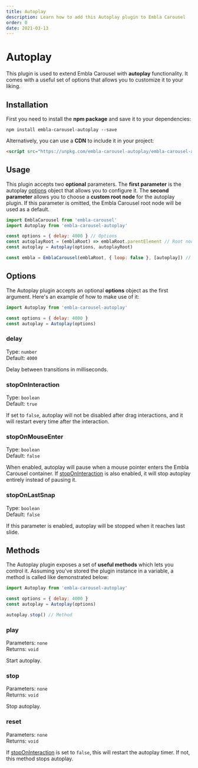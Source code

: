 ```yaml
---
title: Autoplay
description: Learn how to add this Autoplay plugin to Embla Carousel
order: 0
date: 2021-03-13
---
```


# Autoplay

This plugin is used to extend Embla Carousel with **autoplay** functionality. It comes with a useful set of options that allows you to customize it to your liking.

## Installation

First you need to install the **npm package** and save it to your dependencies:

```shell
npm install embla-carousel-autoplay --save
```

Alternatively, you can use a **CDN** to include it in your project:

```html
<script src="https://unpkg.com/embla-carousel-autoplay/embla-carousel-autoplay.umd.js"></script>
```

## Usage

This plugin accepts two **optional** parameters. The **first parameter** is the autoplay [options](/plugins/autoplay/#options) object that allows you to configure it. The **second parameter** allows you to choose a **custom root node** for the autoplay plugin. If this parameter is omitted, the Embla Carousel root node will be used as a default.

```js
import EmblaCarousel from 'embla-carousel'
import Autoplay from 'embla-carousel-autoplay'

const options = { delay: 4000 } // Options
const autoplayRoot = (emblaRoot) => emblaRoot.parentElement // Root node
const autoplay = Autoplay(options, autoplayRoot)

const embla = EmblaCarousel(emblaRoot, { loop: false }, [autoplay]) // Add plugin
```

## Options

The Autoplay plugin accepts an optional **options** object as the first argument. Here's an example of how to make use of it:

```js
import Autoplay from 'embla-carousel-autoplay'

const options = { delay: 4000 }
const autoplay = Autoplay(options)
```

### delay

Type: <BrandPrimaryText>`number`</BrandPrimaryText>  
Default: <BrandSecondaryText>`4000`</BrandSecondaryText>

Delay between transitions in milliseconds.

### stopOnInteraction

Type: <BrandPrimaryText>`boolean`</BrandPrimaryText>  
Default: <BrandSecondaryText>`true`</BrandSecondaryText>

If set to `false`, autoplay will not be disabled after drag interactions, and it will restart every time after the interaction.

### stopOnMouseEnter

Type: <BrandPrimaryText>`boolean`</BrandPrimaryText>  
Default: <BrandSecondaryText>`false`</BrandSecondaryText>

When enabled, autoplay will pause when a mouse pointer enters the Embla Carousel container. If [stopOnInteraction](/plugins/autoplay/#stoponinteraction) is also enabled, it will stop autoplay entirely instead of pausing it.

### stopOnLastSnap

Type: <BrandPrimaryText>`boolean`</BrandPrimaryText>  
Default: <BrandSecondaryText>`false`</BrandSecondaryText>

If this parameter is enabled, autoplay will be stopped when it reaches last slide.

## Methods

The Autoplay plugin exposes a set of **useful methods** which lets you control it. Assuming you've stored the plugin instance in a variable, a method is called like demonstrated below:

```js
import Autoplay from 'embla-carousel-autoplay'

const options = { delay: 4000 }
const autoplay = Autoplay(options)

autoplay.stop() // Method
```

### play

Parameters: <BrandPrimaryText>`none`</BrandPrimaryText>  
Returns: <BrandSecondaryText>`void`</BrandSecondaryText>

Start autoplay.

### stop

Parameters: <BrandPrimaryText>`none`</BrandPrimaryText>  
Returns: <BrandSecondaryText>`void`</BrandSecondaryText>

Stop autoplay.

### reset

Parameters: <BrandPrimaryText>`none`</BrandPrimaryText>  
Returns: <BrandSecondaryText>`void`</BrandSecondaryText>

If [stopOnInteraction](/plugins/autoplay/#stoponinteraction) is set to `false`, this will restart the autoplay timer. If not, this method stops autoplay.
